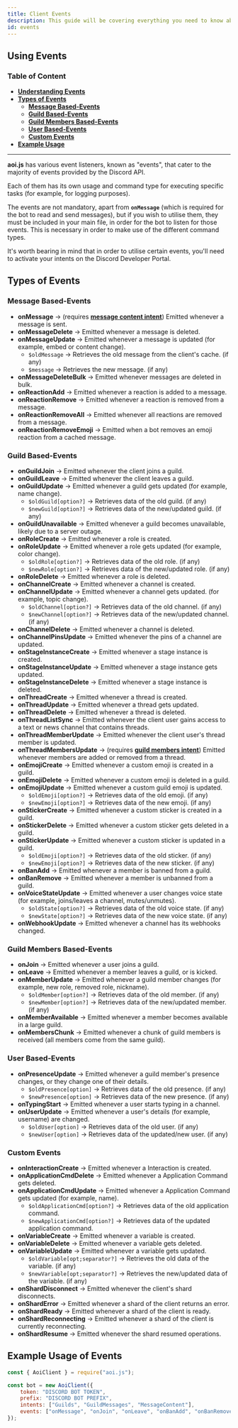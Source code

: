 ```yaml
---
title: Client Events
description: This guide will be covering everything you need to know about events and their usage.
id: events
---
```


## Using Events

### Table of Content

- **[Understanding Events][1]**
- **[Types of Events][2]**
    - **[Message Based-Events][2.1]**
    - **[Guild Based-Events][2.2]**
    - **[Guild Members Based-Events][2.3]**
    - **[User Based-Events][2.4]**
    - **[Custom Events][2.5]**
- **[Example Usage][3]**

---

**aoi.js** has various event listeners, known as "events", that cater to the majority of events provided by the Discord
API.

Each of them has its own usage and command type for executing specific tasks (for example, for logging purposes).

The events are not mandatory, apart from **`onMessage`** (which is required for the bot to read and send messages), but
if you wish to utilise them, they must be included in your main file, in order for the bot to listen for those events.
This is necessary in order to make use of the different command types.

It's worth bearing in mind that in order to utilise certain events, you'll need to activate your intents on the Discord
Developer Portal.

## Types of Events

### Message Based-Events

* **onMessage** &rarr; (requires **[message content intent](https://discord.com/developers/docs/topics/gateway#caveats)**) Emitted whenever a message is sent.
* **onMessageDelete** &rarr; Emitted whenever a message is deleted.
* **onMessageUpdate** &rarr; Emitted whenever a message is updated (for example, embed or content change).
    - `$oldMessage` &rarr; Retrieves the old message from the client's cache. (if any)
    - `$message` &rarr; Retrieves the new message. (if any)
* **onMessageDeleteBulk** &rarr; Emitted whenever messages are deleted in bulk.
* **onReactionAdd** &rarr; Emitted whenever a reaction is added to a message.
* **onReactionRemove** &rarr; Emitted whenever a reaction is removed from a message.
* **onReactionRemoveAll** &rarr; Emitted whenever all reactions are removed from a message.
* **onReactionRemoveEmoji** &rarr; Emitted when a bot removes an emoji reaction from a cached message.

### Guild Based-Events

* **onGuildJoin** &rarr; Emitted whenever the client joins a guild.
* **onGuildLeave** &rarr; Emitted whenever the client leaves a guild.
* **onGuildUpdate** &rarr; Emitted whenever a guild gets updated (for example, name change).
    * `$oldGuild[option?]` &rarr; Retrieves data of the old guild. (if any)
    * `$newGuild[option?]` &rarr; Retrieves data of the new/updated guild. (if any)
* **onGuildUnavailable** &rarr; Emitted whenever a guild becomes unavailable, likely due to a server outage.
* **onRoleCreate** &rarr; Emitted whenever a role is created.
* **onRoleUpdate** &rarr; Emitted whenever a role gets updated (for example, color change).
    * `$oldRole[option?]` &rarr; Retrieves data of the old role. (if any)
    * `$newRole[option?]` &rarr; Retrieves data of the new/updated role. (if any)
* **onRoleDelete** &rarr; Emitted whenever a role is deleted.
* **onChannelCreate** &rarr; Emitted whenever a channel is created.
* **onChannelUpdate** &rarr; Emitted whenever a channel gets updated. (for example, topic change).
    * `$oldChannel[option?]` &rarr; Retrieves data of the old channel. (if any)
    * `$newChannel[option?]` &rarr; Retrieves data of the new/updated channel. (if any)
* **onChannelDelete** &rarr; Emitted whenever a channel is deleted.
* **onChannelPinsUpdate** &rarr; Emitted whenever the pins of a channel are updated.
* **onStageInstanceCreate** &rarr; Emitted whenever a stage instance is created.
* **onStageInstanceUpdate** &rarr; Emitted whenever a stage instance gets updated.
* **onStageInstanceDelete** &rarr; Emitted whenever a stage instance is deleted.
* **onThreadCreate** &rarr; Emitted whenever a thread is created.
* **onThreadUpdate** &rarr; Emitted whenever a thread gets updated.
* **onThreadDelete** &rarr; Emitted whenever a thread is deleted.
* **onThreadListSync** &rarr; Emitted whenever the client user gains access to a text or news channel that contains
  threads.
* **onThreadMemberUpdate** &rarr; Emitted whenever the client user's thread member is updated.
* **onThreadMembersUpdate** &rarr; (requires **[guild members intent](https://discord.com/developers/docs/topics/gateway#caveats)**) Emitted whenever members are
  added or removed from a thread.
* **onEmojiCreate** &rarr; Emitted whenever a custom emoji is created in a guild.
* **onEmojiDelete** &rarr; Emitted whenever a custom emoji is deleted in a guild.
* **onEmojiUpdate** &rarr; Emitted whenever a custom guild emoji is updated.
    * `$oldEmoji[option?]` &rarr; Retrieves data of the old emoji. (if any)
    * `$newEmoji[option?]` &rarr; Retrieves data of the new emoji. (if any)
* **onStickerCreate** &rarr; Emitted whenever a custom sticker is created in a guild.
* **onStickerDelete** &rarr; Emitted whenever a custom sticker gets deleted in a guild.
* **onStickerUpdate** &rarr; Emitted whenever a custom sticker is updated in a guild.
    * `$oldEmoji[option?]` &rarr; Retrieves data of the old sticker. (if any)
    * `$newEmoji[option?]` &rarr; Retrieves data of the new sticker. (if any)
* **onBanAdd** &rarr; Emitted whenever a member is banned from a guild.
* **onBanRemove** &rarr; Emitted whenever a member is unbanned from a guild.
* **onVoiceStateUpdate** &rarr; Emitted whenever a user changes voice state (for example, joins/leaves a channel,
  mutes/unmutes).
    * `$oldState[option?]` &rarr; Retrieves data of the old voice state. (if any)
    * `$newState[option?]` &rarr; Retrieves data of the new voice state. (if any)
* **onWebhookUpdate** &rarr; Emitted whenever a channel has its webhooks changed.

### Guild Members Based-Events

* **onJoin** &rarr; Emitted whenever a user joins a guild.
* **onLeave** &rarr; Emitted whenever a member leaves a guild, or is kicked.
* **onMemberUpdate** &rarr; Emitted whenever a guild member changes (for example, new role, removed role, nickname).
    * `$oldMember[option?]` &rarr; Retrieves data of the old member. (if any)
    * `$newMember[option?]` &rarr; Retrieves data of the new/updated member. (if any)
* **onMemberAvailable** &rarr; Emitted whenever a member becomes available in a large guild.
* **onMembersChunk** &rarr; Emitted whenever a chunk of guild members is received (all members come from the same
  guild).

### User Based-Events

* **onPresenceUpdate** &rarr; Emitted whenever a guild member's presence changes, or they change one of their details.
    * `$oldPresence[option]` &rarr; Retrieves data of the old presence. (if any)
    * `$newPresence[option]` &rarr; Retrieves data of the new presence. (if any)
* **onTypingStart** &rarr; Emitted whenever a user starts typing in a channel.
* **onUserUpdate** &rarr; Emitted whenever a user's details (for example, username) are changed.
    * `$oldUser[option]` &rarr; Retrieves data of the old user. (if any)
    * `$newUser[option]` &rarr; Retrieves data of the updated/new user. (if any)

### Custom Events

* **onInteractionCreate** &rarr; Emitted whenever a Interaction is created.
* **onApplicationCmdDelete** &rarr; Emitted whenever a Application Command gets deleted.
* **onApplicationCmdUpdate** &rarr; Emitted whenever a Application Command gets updated (for example, name).
    * `$oldApplicationCmd[option?]` &rarr; Retrieves data of the old application command.
    * `$newApplicationCmd[option?]` &rarr; Retrieves data of the updated application command.
* **onVariableCreate** &rarr; Emitted whenever a variable is created.
* **onVariableDelete** &rarr; Emitted whenever a variable gets deleted.
* **onVariableUpdate** &rarr; Emitted whenever a variable gets updated.
    * `$oldVariable[opt;separator?]` &rarr; Retrieves the old data of the variable. (if any)
    * `$newVariable[opt;separator?]` &rarr; Retrieves the new/updated data of the variable. (if any)
* **onShardDisconnect** &rarr; Emitted whenever the client's shard disconnects.
* **onShardError** &rarr; Emitted whenever a shard of the client returns an error.
* **onShardReady** &rarr; Emitted whenever a shard of the client is ready.
* **onShardReconnecting** &rarr; Emitted whenever a shard of the client is currently reconnecting.
* **onShardResume** &rarr; Emitted whenever the shard resumed operations.

## Example Usage of Events

```js
const { AoiClient } = require("aoi.js");

const bot = new AoiClient({
    token: "DISCORD BOT TOKEN",
    prefix: "DISCORD BOT PREFIX",
    intents: ["Guilds", "GuildMessages", "MessageContent"],
    events: ["onMessage", "onJoin", "onLeave", "onBanAdd", "onBanRemove"]
});
```

<!--- links -->

[1]: #table-of-content
[2]: #types-of-events
[2.1]: #message-based-Events
[2.2]: #guild-based-events
[2.3]: #guild-members-based-events
[2.4]: #user-based-events
[2.5]: #custom-events
[3]: #example-usage-of-events
